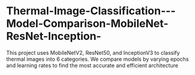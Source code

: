 # Thermal-Image-Classification---Model-Comparison-MobileNet-ResNet-Inception-
This project uses MobileNetV2, ResNet50, and InceptionV3 to classify thermal images into 6 categories. We compare models by varying epochs and learning rates to find the most accurate and efficient architecture
